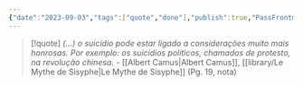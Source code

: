 ```yaml
---
{"date":"2023-09-03","tags":["quote","done"],"publish":true,"PassFrontmatter":true}
---
```


> [!quote] *(…) o suicídio pode estar ligado a considerações muito mais honrosas. Por exemplo: os suicídios políticos, chamados de protesto, na revolução chinesa.*
> \- [[Albert Camus\|Albert Camus]], [[library/Le Mythe de Sisyphe\|Le Mythe de Sisyphe]] (Pg. 19, nota)